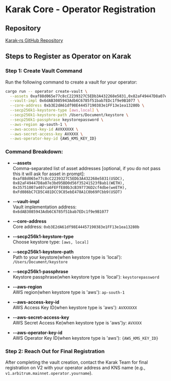 # Karak Core - Operator Registration

## Repository
[Karak-rs GitHub Repository](https://github.com/karak-network/karak-rs)

## Steps to Register as Operator on Karak

### Step 1: Create Vault Command

Run the following command to create a vault for your operator:

```bash
cargo run -- operator create-vault \
  --assets 0xaf88d065e77c8cC2239327C5EDb3A432268e5831,0x82aF49447D8a07e3bd95BD0d56f35241523fBab1,0x35751007a407ca6FEFfE80b3cB397736D2cf4dbe,0xFd086bC7CD5C481DCC9C85ebE478A1C0b69FCbb9 \
  --vault-impl 0x6dAB3085943Adb6C6785f51bab7EDc1f9e9B1077 \
  --core-address 0xb3E2dA61df98E44457190383e1FF13e1ea13280b \
  --secp256k1-keystore-type [aws,local] \
  --secp256k1-keystore-path /Users/Document/keystore \
  --secp256k1-passphrase keystorepassword \
  --aws-region ap-south-1 \
  --aws-access-key-id AVXXXXXX \
  --aws-secret-access-key AVXXXX \
  --aws-operator-key-id {AWS_KMS_KEY_ID}
  ```

### Command Breakdown:

- **--assets**  
  Comma-separated list of asset addresses [optional, if you do not pass this it will ask for asset in prompt]:  
  `0xaf88d065e77c8cC2239327C5EDb3A432268e5831(USDC), 0x82aF49447D8a07e3bd95BD0d56f35241523fBab1(WETH), 0x35751007a407ca6FEFfE80b3cB397736D2cf4dbe(weETH), 0xFd086bC7CD5C481DCC9C85ebE478A1C0b69FCbb9(USDT)`

- **--vault-impl**  
  Vault implementation address: `0x6dAB3085943Adb6C6785f51bab7EDc1f9e9B1077`

- **--core-address**  
  Core address: `0xb3E2dA61df98E44457190383e1FF13e1ea13280b`

- **--secp256k1-keystore-type**  
  Choose keystore type: `[aws, local]`

- **--secp256k1-keystore-path**  
  Path to your keystore(when keystore type is 'local'): `/Users/Document/keystore`

- **--secp256k1-passphrase**  
  Keystore passphrase(when keystore type is 'local'): `keystorepassword`

- **--aws-region**  
  AWS region(when keystore type is 'aws'): `ap-south-1`

- **--aws-access-key-id**  
  AWS Access Key ID(when keystore type is 'aws'): `AVXXXXXX`

- **--aws-secret-access-key**  
  AWS Secret Access Ke(when keystore type is 'aws')y: `AVXXXX`

- **--aws-operator-key-id**  
  AWS Operator Key ID(when keystore type is 'aws'): `{AWS_KMS_KEY_ID}`

### Step 2: Reach Out for Final Registration

After completing the vault creation, contact the Karak Team for final registration on V2 with your operator address and KNS name (e.g., `v1.arbitrum.mainnet.operator.yourname`).